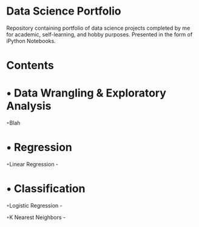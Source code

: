 # Data Science Portfolio

Repository containing portfolio of data science projects completed by me for academic, self-learning, and hobby purposes. Presented in the form of iPython Notebooks.

# Contents

# • Data Wrangling & Exploratory Analysis

   ◦Blah
   
# • Regression

   ◦Linear Regression - 

# • Classification

   ◦Logistic Regression - 
  
   ◦K Nearest Neighbors - 

